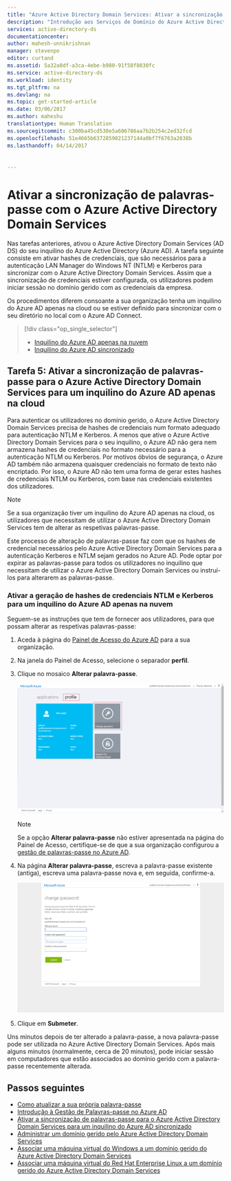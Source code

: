 ```yaml
---
title: "Azure Active Directory Domain Services: Ativar a sincronização de palavras-passe | Microsoft Docs"
description: "Introdução aos Serviços de Domínio do Azure Active Directory"
services: active-directory-ds
documentationcenter: 
author: mahesh-unnikrishnan
manager: stevenpo
editor: curtand
ms.assetid: 5a32a0df-a3ca-4ebe-b980-91f58f8030fc
ms.service: active-directory-ds
ms.workload: identity
ms.tgt_pltfrm: na
ms.devlang: na
ms.topic: get-started-article
ms.date: 03/06/2017
ms.author: maheshu
translationtype: Human Translation
ms.sourcegitcommit: c300ba45cd530e5a606786aa7b2b254c2ed32fcd
ms.openlocfilehash: 51e4665b6372859021237144a0bf7f6763a2638b
ms.lasthandoff: 04/14/2017


---
```

# <a name="enable-password-synchronization-with-azure-active-directory-domain-services"></a>Ativar a sincronização de palavras-passe com o Azure Active Directory Domain Services
Nas tarefas anteriores, ativou o Azure Active Directory Domain Services (AD DS) do seu inquilino do Azure Active Directory (Azure AD). A tarefa seguinte consiste em ativar hashes de credenciais, que são necessários para a autenticação LAN Manager do Windows NT (NTLM) e Kerberos para sincronizar com o Azure Active Directory Domain Services. Assim que a sincronização de credenciais estiver configurada, os utilizadores podem iniciar sessão no domínio gerido com as credenciais da empresa.

Os procedimentos diferem consoante a sua organização tenha um inquilino do Azure AD apenas na cloud ou se estiver definido para sincronizar com o seu diretório no local com o Azure AD Connect.

> [!div class="op_single_selector"]
> * [Inquilino do Azure AD apenas na nuvem](active-directory-ds-getting-started-password-sync.md)
> * [Inquilino do Azure AD sincronizado](active-directory-ds-getting-started-password-sync-synced-tenant.md)
>
>

## <a name="task-5-enable-password-synchronization-with-azure-active-directory-domain-services-for-a-cloud-only-azure-ad-tenant"></a>Tarefa 5: Ativar a sincronização de palavras-passe para o Azure Active Directory Domain Services para um inquilino do Azure AD apenas na cloud
Para autenticar os utilizadores no domínio gerido, o Azure Active Directory Domain Services precisa de hashes de credenciais num formato adequado para autenticação NTLM e Kerberos. A menos que ative o Azure Active Directory Domain Services para o seu inquilino, o Azure AD não gera nem armazena hashes de credenciais no formato necessário para a autenticação NTLM ou Kerberos. Por motivos óbvios de segurança, o Azure AD também não armazena quaisquer credenciais no formato de texto não encriptado. Por isso, o Azure AD não tem uma forma de gerar estes hashes de credenciais NTLM ou Kerberos, com base nas credenciais existentes dos utilizadores.

> [!NOTE]
> Se a sua organização tiver um inquilino do Azure AD apenas na cloud, os utilizadores que necessitam de utilizar o Azure Active Directory Domain Services tem de alterar as respetivas palavras-passe.
>
>

Este processo de alteração de palavras-passe faz com que os hashes de credencial necessários pelo Azure Active Directory Domain Services para a autenticação Kerberos e NTLM sejam gerados no Azure AD. Pode optar por expirar as palavras-passe para todos os utilizadores no inquilino que necessitam de utilizar o Azure Active Directory Domain Services ou instruí-los para alterarem as palavras-passe.

### <a name="enable-ntlm-and-kerberos-credential-hash-generation-for-a-cloud-only-azure-ad-tenant"></a>Ativar a geração de hashes de credenciais NTLM e Kerberos para um inquilino do Azure AD apenas na nuvem
Seguem-se as instruções que tem de fornecer aos utilizadores, para que possam alterar as respetivas palavras-passe:

1. Aceda à página do [Painel de Acesso do Azure AD](http://myapps.microsoft.com) para a sua organização.
2. Na janela do Painel de Acesso, selecione o separador **perfil**.
3. Clique no mosaico **Alterar palavra-passe**.

    ![O mosaico "Alterar palavra-passe" do Painel de Acesso do Azure AD](./media/active-directory-domain-services-getting-started/user-change-password.png)

   > [!NOTE]
   > Se a opção **Alterar palavra-passe** não estiver apresentada na página do Painel de Acesso, certifique-se de que a sua organização configurou a [gestão de palavras-passe no Azure AD](../active-directory/active-directory-passwords-getting-started.md).
   >
   >
4. Na página **Alterar palavra-passe**, escreva a palavra-passe existente (antiga), escreva uma palavra-passe nova e, em seguida, confirme-a.

    ![Crie uma rede virtual para os Serviços de Domínio do Azure AD.](./media/active-directory-domain-services-getting-started/user-change-password2.png)

5. Clique em **Submeter**.

Uns minutos depois de ter alterado a palavra-passe, a nova palavra-passe pode ser utilizada no Azure Active Directory Domain Services. Após mais alguns minutos (normalmente, cerca de 20 minutos), pode iniciar sessão em computadores que estão associados ao domínio gerido com a palavra-passe recentemente alterada.

## <a name="next-steps"></a>Passos seguintes
* [Como atualizar a sua própria palavra-passe](../active-directory/active-directory-passwords-update-your-own-password.md#reset-my-password)
* [Introdução à Gestão de Palavras-passe no Azure AD](../active-directory/active-directory-passwords-getting-started.md)
* [Ativar a sincronização de palavras-passe para o Azure Active Directory Domain Services para um inquilino do Azure AD sincronizado](active-directory-ds-getting-started-password-sync-synced-tenant.md)
* [Administrar um domínio gerido pelo Azure Active Directory Domain Services](active-directory-ds-admin-guide-administer-domain.md)
* [Associar uma máquina virtual do Windows a um domínio gerido do Azure Active Directory Domain Services](active-directory-ds-admin-guide-join-windows-vm.md)
* [Associar uma máquina virtual do Red Hat Enterprise Linux a um domínio gerido do Azure Active Directory Domain Services](active-directory-ds-admin-guide-join-rhel-linux-vm.md)

